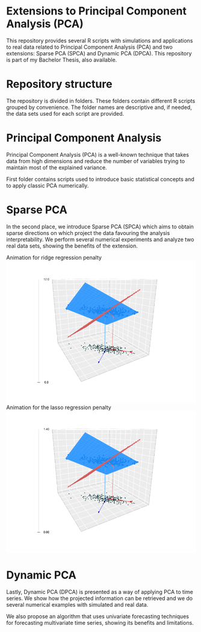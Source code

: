 # Extensions to Principal Component Analysis (PCA)
This repository provides several R scripts with simulations and applications to real data related to Principal Component Analysis (PCA) and two extensions: Sparse PCA (SPCA) and Dynamic PCA (DPCA). 
This repository is part of my Bachelor Thesis, also available.
# Repository structure
The repository is divided in folders. These folders contain different R scripts grouped by convenience. The folder names are descriptive and, if needed, the data sets used for each script are provided.
# Principal Component Analysis
Principal Component Analysis (PCA) is a well-known technique that takes data from high dimensions and reduce the number of variables trying to maintain most of the explained variance.

First folder contains scripts used to introduce basic statistical concepts and to apply classic PCA numerically.
# Sparse PCA
In the second place, we introduce Sparse PCA (SPCA) which aims to obtain sparse directions on which project the data favouring the analysis interpretability. We perform several numerical experiments and analyze two real data sets, showing the benefits of the extension.

Animation for ridge regression penalty
![Ridge regression penalty](https://github.com/joncsebm/PCA_extensions/blob/master/Sparse%20PCA/SPCA%20theorems%20illustration/ridge.gif)
Animation for the lasso regression penalty
![Lasso regression penalty](https://github.com/joncsebm/PCA_extensions/blob/master/Sparse%20PCA/SPCA%20theorems%20illustration/lasso.gif)
# Dynamic PCA
Lastly, Dynamic PCA (DPCA) is presented as a way of applying PCA to time series. We show how the projected information can be retrieved and we do several numerical examples with simulated and real data.

We also propose an algorithm that uses univariate forecasting techniques for forecasting multivariate time series, showing its benefits and limitations.
